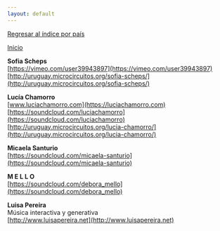 ```yaml
---
layout: default
---
```


[Regresar al índice por país](./basededatos.html)  

[Inicio](./)  



__Sofia Scheps__  
[https://vimeo.com/user39943897](https://vimeo.com/user39943897)  
[http://uruguay.microcircuitos.org/sofia-scheps/](http://uruguay.microcircuitos.org/sofia-scheps/)  

__Lucía Chamorro__  
[www.luciachamorro.com](https://luciachamorro.com)  
[https://soundcloud.com/luciachamorro](https://soundcloud.com/luciachamorro)  
[http://uruguay.microcircuitos.org/lucia-chamorro/](http://uruguay.microcircuitos.org/lucia-chamorro/)  

__Micaela Santurio__  
[https://soundcloud.com/micaela-santurio](https://soundcloud.com/micaela-santurio)  

__M E L L O__  
[https://soundcloud.com/debora_mello](https://soundcloud.com/debora_mello)  

__Luisa Pereira__    
Música interactiva y generativa  
[http://www.luisapereira.net](http://www.luisapereira.net)  
